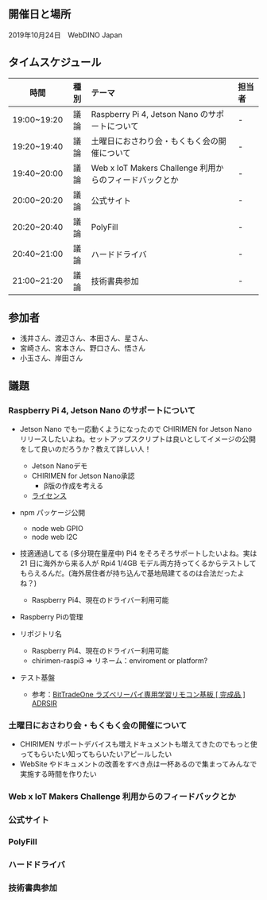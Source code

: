 ## 開催日と場所
2019年10月24日　WebDINO Japan

 ## タイムスケジュール
|時間|種別|テーマ|担当者|
|:----:|:----:|:----|:----|
|19:00~19:20|議論|Raspberry Pi 4, Jetson Nano のサポートについて|-|
|19:20~19:40|議論|土曜日におさわり会・もくもく会の開催について|-|
|19:40~20:00|議論|Web x IoT Makers Challenge 利用からのフィードバックとか|-|
|20:00~20:20|議論|公式サイト|-|
|20:20~20:40|議論|PolyFill|-|
|20:40~21:00|議論|ハードドライバ|-|
|21:00~21:20|議論|技術書典参加|-|

## 参加者
- 浅井さん、渡辺さん、本田さん、星さん、
- 宮崎さん、宮本さん、野口さん、悟さん
- 小玉さん、岸田さん


## 議題
### Raspberry Pi 4, Jetson Nano のサポートについて
- Jetson Nano でも一応動くようになったので CHIRIMEN for Jetson Nano リリースしたいよね。セットアップスクリプトは良いとしてイメージの公開をして良いのだろうか？教えて詳しい人！
  - Jetson Nanoデモ
  - CHIRIMEN for Jetson Nano承認
    - β版の作成を考える
  - [ライセンス](http://wiki.seeedstudio.com/jp/license/)
- npm パッケージ公開
  - node web GPIO
  - node web I2C

- 技適通過してる (多分現在量産中) Pi4 をそろそろサポートしたいよね。実は 21 日に海外から来る人が Rpi4 1/4GB モデル両方持ってくるからテストしてもらえるんだ。(海外居住者が持ち込んで基地局建てるのは合法だったよね？)
  - Raspberry Pi4、現在のドライバー利用可能
 - Raspberry Piの管理
  - リポジトリ名
    - Raspberry Pi4、現在のドライバー利用可能
    - chirimen-raspi3 => リネーム：enviroment or platform?
  - テスト基盤
    - 参考：[BitTradeOne ラズベリーパイ専用学習リモコン基板 [ 完成品 ] ADRSIR](https://www.amazon.co.jp/gp/product/B077ZNDW79/)

### 土曜日におさわり会・もくもく会の開催について
 - CHIRIMEN サポートデバイスも増えドキュメントも増えてきたのでもっと使ってもらいたい知ってもらいたいアピールしたい
 - WebSite やドキュメントの改善をすべき点は一杯あるので集まってみんなで実施する時間を作りたい

### Web x IoT Makers Challenge 利用からのフィードバックとか

### 公式サイト

### PolyFill

### ハードドライバ

### 技術書典参加

